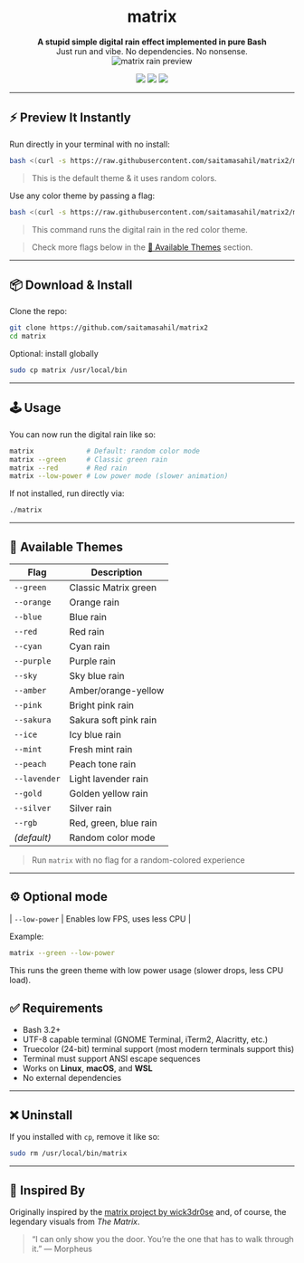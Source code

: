 <div align="center">

# matrix

**A stupid simple digital rain effect implemented in pure Bash**  
Just run and vibe. No dependencies. No nonsense.  
<img src="matrix.gif" alt="matrix rain preview">

<p>
  <img src="https://shields.io/badge/made-with%20%20bash-green?style=flat-square&color=d5c4a1&labelColor=1d2021&logo=gnu-bash">
  <img src="https://img.shields.io/badge/Maintained%3F-yes-green.svg">
  <a href="https://discord.gg/W4mQqNnfSq">
    <img src="https://discordapp.com/api/guilds/913584348937207839/widget.png?style=shield"/>
  </a>
</p>

</div>

---

## ⚡ Preview It Instantly

Run directly in your terminal with no install:

```bash
bash <(curl -s https://raw.githubusercontent.com/saitamasahil/matrix2/main/matrix)
```

> This is the default theme & it uses random colors.

Use any color theme by passing a flag:

```bash
bash <(curl -s https://raw.githubusercontent.com/saitamasahil/matrix2/main/matrix) --red
```

> This command runs the digital rain in the red color theme.

> Check more flags below in the [🎨 Available Themes](#-available-themes) section.

---

## 📦 Download & Install

Clone the repo:

```bash
git clone https://github.com/saitamasahil/matrix2
cd matrix
```

Optional: install globally

```bash
sudo cp matrix /usr/local/bin
```

---

## 🕹️ Usage

You can now run the digital rain like so:

```bash
matrix             # Default: random color mode
matrix --green     # Classic green rain
matrix --red       # Red rain
matrix --low-power # Low power mode (slower animation)
```

If not installed, run directly via:

```bash
./matrix
```

---

## 🎨 Available Themes

| Flag         | Description           |
| ------------ | --------------------- |
| `--green`    | Classic Matrix green  |
| `--orange`   | Orange rain           |
| `--blue`     | Blue rain             |
| `--red`      | Red rain              |
| `--cyan`     | Cyan rain             |
| `--purple`   | Purple rain           |
| `--sky`      | Sky blue rain         |
| `--amber`    | Amber/orange-yellow   |
| `--pink`     | Bright pink rain      |
| `--sakura`   | Sakura soft pink rain |
| `--ice`      | Icy blue rain         |
| `--mint`     | Fresh mint rain       |
| `--peach`    | Peach tone rain       |
| `--lavender` | Light lavender rain   |
| `--gold`     | Golden yellow rain    |
| `--silver`   | Silver rain           |
| `--rgb`      | Red, green, blue rain |
| _(default)_  | Random color mode     |

> Run `matrix` with no flag for a random-colored experience

---

## ⚙️ Optional mode

| `--low-power` | Enables low FPS, uses less CPU |

Example:

```bash
matrix --green --low-power
```

This runs the green theme with low power usage (slower drops, less CPU load).

## ✅ Requirements

- Bash 3.2+
- UTF-8 capable terminal (GNOME Terminal, iTerm2, Alacritty, etc.)
- Truecolor (24-bit) terminal support (most modern terminals support this)
- Terminal must support ANSI escape sequences
- Works on **Linux**, **macOS**, and **WSL**
- No external dependencies

---

## ❌ Uninstall

If you installed with `cp`, remove it like so:

```bash
sudo rm /usr/local/bin/matrix
```

---

## 🧠 Inspired By

Originally inspired by the [matrix project by wick3dr0se](https://github.com/wick3dr0se/matrix) and, of course, the legendary visuals from _The Matrix_.

> “I can only show you the door. You’re the one that has to walk through it.” — Morpheus
